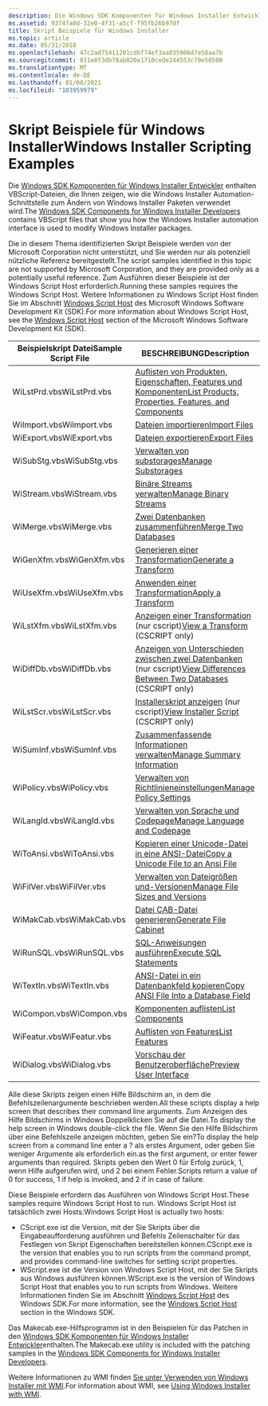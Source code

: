 ```yaml
---
description: Die Windows SDK Komponenten für Windows Installer Entwickler enthalten VBScript-Dateien, die Ihnen zeigen, wie die Windows Installer Automation-Schnittstelle zum Ändern von Windows Installer Paketen verwendet wird.
ms.assetid: 93747a8d-32e0-4f31-a5cf-f95fb26b97df
title: Skript Beispiele für Windows Installer
ms.topic: article
ms.date: 05/31/2018
ms.openlocfilehash: 47c2ad75411201cdbf74ef3aa035906d7e58aa7b
ms.sourcegitcommit: 831e8f3db78ab820e1710cede244553c70e50500
ms.translationtype: MT
ms.contentlocale: de-DE
ms.lasthandoff: 01/08/2021
ms.locfileid: "103959979"
---
```

# <a name="windows-installer-scripting-examples"></a><span data-ttu-id="744fd-103">Skript Beispiele für Windows Installer</span><span class="sxs-lookup"><span data-stu-id="744fd-103">Windows Installer Scripting Examples</span></span>

<span data-ttu-id="744fd-104">Die [Windows SDK Komponenten für Windows Installer Entwickler](platform-sdk-components-for-windows-installer-developers.md) enthalten VBScript-Dateien, die Ihnen zeigen, wie die Windows Installer Automation-Schnittstelle zum Ändern von Windows Installer Paketen verwendet wird.</span><span class="sxs-lookup"><span data-stu-id="744fd-104">The [Windows SDK Components for Windows Installer Developers](platform-sdk-components-for-windows-installer-developers.md) contains VBScript files that show you how the Windows Installer automation interface is used to modify Windows Installer packages.</span></span>

<span data-ttu-id="744fd-105">Die in diesem Thema identifizierten Skript Beispiele werden von der Microsoft Corporation nicht unterstützt, und Sie werden nur als potenziell nützliche Referenz bereitgestellt.</span><span class="sxs-lookup"><span data-stu-id="744fd-105">The script samples identified in this topic are not supported by Microsoft Corporation, and they are provided only as a potentially useful reference.</span></span> <span data-ttu-id="744fd-106">Zum Ausführen dieser Beispiele ist der Windows Script Host erforderlich.</span><span class="sxs-lookup"><span data-stu-id="744fd-106">Running these samples requires the Windows Script Host.</span></span> <span data-ttu-id="744fd-107">Weitere Informationen zu Windows Script Host finden Sie im Abschnitt [Windows Script Host](/previous-versions//9bbdkx3k(v=vs.85)) des Microsoft Windows Software Development Kit (SDK).</span><span class="sxs-lookup"><span data-stu-id="744fd-107">For more information about Windows Script Host, see the [Windows Script Host](/previous-versions//9bbdkx3k(v=vs.85)) section of the Microsoft Windows Software Development Kit (SDK).</span></span>



| <span data-ttu-id="744fd-108">Beispielskript Datei</span><span class="sxs-lookup"><span data-stu-id="744fd-108">Sample Script File</span></span> | <span data-ttu-id="744fd-109">BESCHREIBUNG</span><span class="sxs-lookup"><span data-stu-id="744fd-109">Description</span></span>                                                                                                 |
|--------------------|-------------------------------------------------------------------------------------------------------------|
| <span data-ttu-id="744fd-110">WiLstPrd.vbs</span><span class="sxs-lookup"><span data-stu-id="744fd-110">WiLstPrd.vbs</span></span>       | [<span data-ttu-id="744fd-111">Auflisten von Produkten, Eigenschaften, Features und Komponenten</span><span class="sxs-lookup"><span data-stu-id="744fd-111">List Products, Properties, Features, and Components</span></span>](list-products-properties-features-and-components.md) |
| <span data-ttu-id="744fd-112">WiImport.vbs</span><span class="sxs-lookup"><span data-stu-id="744fd-112">WiImport.vbs</span></span>       | [<span data-ttu-id="744fd-113">Dateien importieren</span><span class="sxs-lookup"><span data-stu-id="744fd-113">Import Files</span></span>](import-files.md)                                                                            |
| <span data-ttu-id="744fd-114">WiExport.vbs</span><span class="sxs-lookup"><span data-stu-id="744fd-114">WiExport.vbs</span></span>       | [<span data-ttu-id="744fd-115">Dateien exportieren</span><span class="sxs-lookup"><span data-stu-id="744fd-115">Export Files</span></span>](export-files.md)                                                                            |
| <span data-ttu-id="744fd-116">WiSubStg.vbs</span><span class="sxs-lookup"><span data-stu-id="744fd-116">WiSubStg.vbs</span></span>       | [<span data-ttu-id="744fd-117">Verwalten von substorages</span><span class="sxs-lookup"><span data-stu-id="744fd-117">Manage Substorages</span></span>](manage-substorages.md)                                                                |
| <span data-ttu-id="744fd-118">WiStream.vbs</span><span class="sxs-lookup"><span data-stu-id="744fd-118">WiStream.vbs</span></span>       | [<span data-ttu-id="744fd-119">Binäre Streams verwalten</span><span class="sxs-lookup"><span data-stu-id="744fd-119">Manage Binary Streams</span></span>](manage-binary-streams.md)                                                          |
| <span data-ttu-id="744fd-120">WiMerge.vbs</span><span class="sxs-lookup"><span data-stu-id="744fd-120">WiMerge.vbs</span></span>        | [<span data-ttu-id="744fd-121">Zwei Datenbanken zusammenführen</span><span class="sxs-lookup"><span data-stu-id="744fd-121">Merge Two Databases</span></span>](merge-two-databases.md)                                                              |
| <span data-ttu-id="744fd-122">WiGenXfm.vbs</span><span class="sxs-lookup"><span data-stu-id="744fd-122">WiGenXfm.vbs</span></span>       | [<span data-ttu-id="744fd-123">Generieren einer Transformation</span><span class="sxs-lookup"><span data-stu-id="744fd-123">Generate a Transform</span></span>](generate-a-transform.md)                                                            |
| <span data-ttu-id="744fd-124">WiUseXfm.vbs</span><span class="sxs-lookup"><span data-stu-id="744fd-124">WiUseXfm.vbs</span></span>       | [<span data-ttu-id="744fd-125">Anwenden einer Transformation</span><span class="sxs-lookup"><span data-stu-id="744fd-125">Apply a Transform</span></span>](apply-a-transform.md)                                                                  |
| <span data-ttu-id="744fd-126">WiLstXfm.vbs</span><span class="sxs-lookup"><span data-stu-id="744fd-126">WiLstXfm.vbs</span></span>       | <span data-ttu-id="744fd-127">[Anzeigen einer Transformation](view-a-transform.md) (nur cscript)</span><span class="sxs-lookup"><span data-stu-id="744fd-127">[View a Transform](view-a-transform.md) (CSCRIPT only)</span></span>                                                     |
| <span data-ttu-id="744fd-128">WiDiffDb.vbs</span><span class="sxs-lookup"><span data-stu-id="744fd-128">WiDiffDb.vbs</span></span>       | <span data-ttu-id="744fd-129">[Anzeigen von Unterschieden zwischen zwei Datenbanken](view-differences-between-two-databases.md) (nur cscript)</span><span class="sxs-lookup"><span data-stu-id="744fd-129">[View Differences Between Two Databases](view-differences-between-two-databases.md) (CSCRIPT only)</span></span>         |
| <span data-ttu-id="744fd-130">WiLstScr.vbs</span><span class="sxs-lookup"><span data-stu-id="744fd-130">WiLstScr.vbs</span></span>       | <span data-ttu-id="744fd-131">[Installerskript anzeigen](view-installer-script.md) (nur cscript)</span><span class="sxs-lookup"><span data-stu-id="744fd-131">[View Installer Script](view-installer-script.md) (CSCRIPT only)</span></span>                                           |
| <span data-ttu-id="744fd-132">WiSumInf.vbs</span><span class="sxs-lookup"><span data-stu-id="744fd-132">WiSumInf.vbs</span></span>       | [<span data-ttu-id="744fd-133">Zusammenfassende Informationen verwalten</span><span class="sxs-lookup"><span data-stu-id="744fd-133">Manage Summary Information</span></span>](manage-summary-information.md)                                                |
| <span data-ttu-id="744fd-134">WiPolicy.vbs</span><span class="sxs-lookup"><span data-stu-id="744fd-134">WiPolicy.vbs</span></span>       | [<span data-ttu-id="744fd-135">Verwalten von Richtlinieneinstellungen</span><span class="sxs-lookup"><span data-stu-id="744fd-135">Manage Policy Settings</span></span>](manage-policy-settings.md)                                                        |
| <span data-ttu-id="744fd-136">WiLangId.vbs</span><span class="sxs-lookup"><span data-stu-id="744fd-136">WiLangId.vbs</span></span>       | [<span data-ttu-id="744fd-137">Verwalten von Sprache und Codepage</span><span class="sxs-lookup"><span data-stu-id="744fd-137">Manage Language and Codepage</span></span>](manage-language-and-codepage.md)                                            |
| <span data-ttu-id="744fd-138">WiToAnsi.vbs</span><span class="sxs-lookup"><span data-stu-id="744fd-138">WiToAnsi.vbs</span></span>       | [<span data-ttu-id="744fd-139">Kopieren einer Unicode-Datei in eine ANSI-Datei</span><span class="sxs-lookup"><span data-stu-id="744fd-139">Copy a Unicode File to an Ansi File</span></span>](copy-a-unicode-file-to-an-ansi-file.md)                              |
| <span data-ttu-id="744fd-140">WiFilVer.vbs</span><span class="sxs-lookup"><span data-stu-id="744fd-140">WiFilVer.vbs</span></span>       | [<span data-ttu-id="744fd-141">Verwalten von Dateigrößen und-Versionen</span><span class="sxs-lookup"><span data-stu-id="744fd-141">Manage File Sizes and Versions</span></span>](manage-file-sizes-and-versions.md)                                        |
| <span data-ttu-id="744fd-142">WiMakCab.vbs</span><span class="sxs-lookup"><span data-stu-id="744fd-142">WiMakCab.vbs</span></span>       | [<span data-ttu-id="744fd-143">Datei CAB-Datei generieren</span><span class="sxs-lookup"><span data-stu-id="744fd-143">Generate File Cabinet</span></span>](generate-file-cabinet.md)                                                          |
| <span data-ttu-id="744fd-144">WiRunSQL.vbs</span><span class="sxs-lookup"><span data-stu-id="744fd-144">WiRunSQL.vbs</span></span>       | [<span data-ttu-id="744fd-145">SQL-Anweisungen ausführen</span><span class="sxs-lookup"><span data-stu-id="744fd-145">Execute SQL Statements</span></span>](execute-sql-statements.md)                                                        |
| <span data-ttu-id="744fd-146">WiTextIn.vbs</span><span class="sxs-lookup"><span data-stu-id="744fd-146">WiTextIn.vbs</span></span>       | [<span data-ttu-id="744fd-147">ANSI-Datei in ein Datenbankfeld kopieren</span><span class="sxs-lookup"><span data-stu-id="744fd-147">Copy ANSI File Into a Database Field</span></span>](copy-ansi-file-into-a-database-field.md)                            |
| <span data-ttu-id="744fd-148">WiCompon.vbs</span><span class="sxs-lookup"><span data-stu-id="744fd-148">WiCompon.vbs</span></span>       | [<span data-ttu-id="744fd-149">Komponenten auflisten</span><span class="sxs-lookup"><span data-stu-id="744fd-149">List Components</span></span>](list-components.md)                                                                      |
| <span data-ttu-id="744fd-150">WiFeatur.vbs</span><span class="sxs-lookup"><span data-stu-id="744fd-150">WiFeatur.vbs</span></span>       | [<span data-ttu-id="744fd-151">Auflisten von Features</span><span class="sxs-lookup"><span data-stu-id="744fd-151">List Features</span></span>](list-features.md)                                                                          |
| <span data-ttu-id="744fd-152">WiDialog.vbs</span><span class="sxs-lookup"><span data-stu-id="744fd-152">WiDialog.vbs</span></span>       | [<span data-ttu-id="744fd-153">Vorschau der Benutzeroberfläche</span><span class="sxs-lookup"><span data-stu-id="744fd-153">Preview User Interface</span></span>](preview-user-interface.md)                                                        |



 

<span data-ttu-id="744fd-154">Alle diese Skripts zeigen einen Hilfe Bildschirm an, in dem die Befehlszeilenargumente beschrieben werden.</span><span class="sxs-lookup"><span data-stu-id="744fd-154">All these scripts display a help screen that describes their command line arguments.</span></span> <span data-ttu-id="744fd-155">Zum Anzeigen des Hilfe Bildschirms in Windows Doppelklicken Sie auf die Datei.</span><span class="sxs-lookup"><span data-stu-id="744fd-155">To display the help screen in Windows double-click the file.</span></span> <span data-ttu-id="744fd-156">Wenn Sie den Hilfe Bildschirm über eine Befehlszeile anzeigen möchten, geben Sie ein?</span><span class="sxs-lookup"><span data-stu-id="744fd-156">To display the help screen from a command line enter a ?</span></span> <span data-ttu-id="744fd-157">als erstes Argument, oder geben Sie weniger Argumente als erforderlich ein.</span><span class="sxs-lookup"><span data-stu-id="744fd-157">as the first argument, or enter fewer arguments than required.</span></span> <span data-ttu-id="744fd-158">Skripts geben den Wert 0 für Erfolg zurück, 1, wenn Hilfe aufgerufen wird, und 2 bei einem Fehler.</span><span class="sxs-lookup"><span data-stu-id="744fd-158">Scripts return a value of 0 for success, 1 if help is invoked, and 2 if in case of failure.</span></span>

<span data-ttu-id="744fd-159">Diese Beispiele erfordern das Ausführen von Windows Script Host.</span><span class="sxs-lookup"><span data-stu-id="744fd-159">These samples require Windows Script Host to run.</span></span> <span data-ttu-id="744fd-160">Windows Script Host ist tatsächlich zwei Hosts:</span><span class="sxs-lookup"><span data-stu-id="744fd-160">Windows Script Host is actually two hosts:</span></span>

-   <span data-ttu-id="744fd-161">CScript.exe ist die Version, mit der Sie Skripts über die Eingabeaufforderung ausführen und Befehls Zeilenschalter für das Festlegen von Skript Eigenschaften bereitstellen können.</span><span class="sxs-lookup"><span data-stu-id="744fd-161">CScript.exe is the version that enables you to run scripts from the command prompt, and provides command-line switches for setting script properties.</span></span>
-   <span data-ttu-id="744fd-162">WScript.exe ist die Version von Windows Script Host, mit der Sie Skripts aus Windows ausführen können.</span><span class="sxs-lookup"><span data-stu-id="744fd-162">WScript.exe is the version of Windows Script Host that enables you to run scripts from Windows.</span></span> <span data-ttu-id="744fd-163">Weitere Informationen finden Sie im Abschnitt [Windows Script Host](/previous-versions//9bbdkx3k(v=vs.85)) des Windows SDK.</span><span class="sxs-lookup"><span data-stu-id="744fd-163">For more information, see the [Windows Script Host](/previous-versions//9bbdkx3k(v=vs.85)) section in the Windows SDK.</span></span>

<span data-ttu-id="744fd-164">Das Makecab.exe-Hilfsprogramm ist in den Beispielen für das Patchen in den [Windows SDK Komponenten für Windows Installer Entwickler](platform-sdk-components-for-windows-installer-developers.md)enthalten.</span><span class="sxs-lookup"><span data-stu-id="744fd-164">The Makecab.exe utility is included with the patching samples in the [Windows SDK Components for Windows Installer Developers](platform-sdk-components-for-windows-installer-developers.md).</span></span>

<span data-ttu-id="744fd-165">Weitere Informationen zu WMI finden [Sie unter Verwenden von Windows Installer mit WMI](using-windows-installer-with-wmi.md).</span><span class="sxs-lookup"><span data-stu-id="744fd-165">For information about WMI, see [Using Windows Installer with WMI](using-windows-installer-with-wmi.md).</span></span>

 

 
